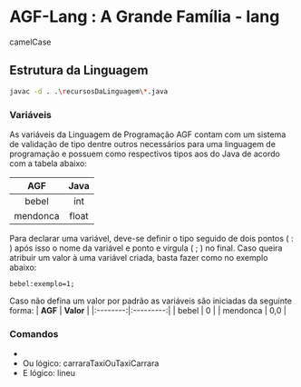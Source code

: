 # AGF-Lang : A Grande Família - lang #

camelCase


## Estrutura da Linguagem ##

```bash
javac -d . .\recursosDaLinguagem\*.java
```

### Variáveis ###

As variáveis da Linguagem de Programação AGF contam com um sistema de validação de tipo dentre outros necessários para uma linguagem de programação e possuem como respectivos tipos aos do Java de acordo com a  tabela abaixo: 

|  **AGF** | **Java** |
|:--------:|:--------:|
|   bebel  |    int   |
| mendonca |   float  |

Para declarar uma variável, deve-se definir o tipo seguido de dois pontos ( : ) após isso o nome da variável e ponto e virgula ( ; ) no final.
Caso queira atribuir um valor à uma variável criada, basta fazer como no exemplo abaixo:
```code
bebel:exemplo=1;
```
Caso não defina um valor por padrão as variáveis são iniciadas da seguinte forma:
|  **AGF** | **Valor** |
|:--------:|:---------:|
|   bebel  |     0     |
| mendonca |    0,0    |

### Comandos ###
- 
- Ou lógico: carraraTaxiOuTaxiCarrara
- E lógico: lineu
